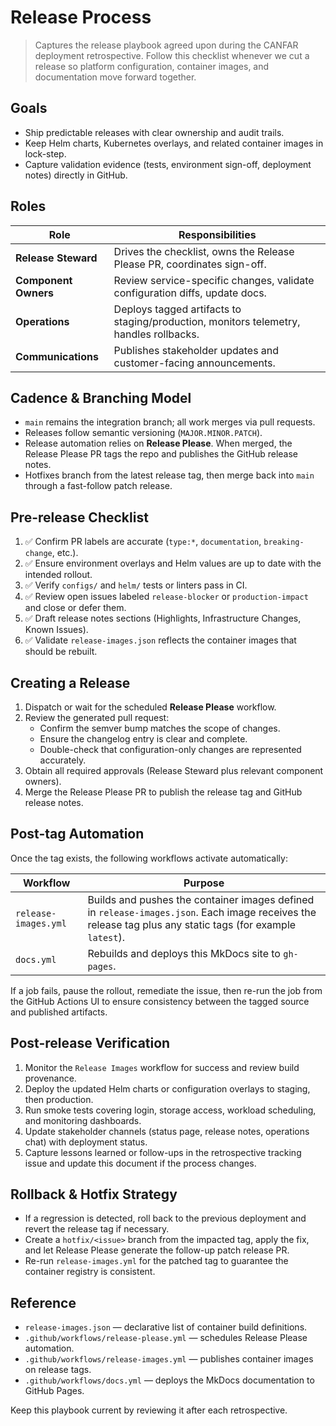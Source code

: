 # Release Process

> Captures the release playbook agreed upon during the CANFAR deployment retrospective. Follow this checklist whenever we cut a release so platform configuration, container images, and documentation move forward together.

## Goals

- Ship predictable releases with clear ownership and audit trails.
- Keep Helm charts, Kubernetes overlays, and related container images in lock-step.
- Capture validation evidence (tests, environment sign-off, deployment notes) directly in GitHub.

## Roles

| Role | Responsibilities |
| --- | --- |
| **Release Steward** | Drives the checklist, owns the Release Please PR, coordinates sign-off. |
| **Component Owners** | Review service-specific changes, validate configuration diffs, update docs. |
| **Operations** | Deploys tagged artifacts to staging/production, monitors telemetry, handles rollbacks. |
| **Communications** | Publishes stakeholder updates and customer-facing announcements. |

## Cadence & Branching Model

- `main` remains the integration branch; all work merges via pull requests.
- Releases follow semantic versioning (`MAJOR.MINOR.PATCH`).
- Release automation relies on **Release Please**. When merged, the Release Please PR tags the repo and publishes the GitHub release notes.
- Hotfixes branch from the latest release tag, then merge back into `main` through a fast-follow patch release.

## Pre-release Checklist

1. ✅ Confirm PR labels are accurate (`type:*`, `documentation`, `breaking-change`, etc.).
2. ✅ Ensure environment overlays and Helm values are up to date with the intended rollout.
3. ✅ Verify `configs/` and `helm/` tests or linters pass in CI.
4. ✅ Review open issues labeled `release-blocker` or `production-impact` and close or defer them.
5. ✅ Draft release notes sections (Highlights, Infrastructure Changes, Known Issues).
6. ✅ Validate `release-images.json` reflects the container images that should be rebuilt.

## Creating a Release

1. Dispatch or wait for the scheduled **Release Please** workflow.
2. Review the generated pull request:
   - Confirm the semver bump matches the scope of changes.
   - Ensure the changelog entry is clear and complete.
   - Double-check that configuration-only changes are represented accurately.
3. Obtain all required approvals (Release Steward plus relevant component owners).
4. Merge the Release Please PR to publish the release tag and GitHub release notes.

## Post-tag Automation

Once the tag exists, the following workflows activate automatically:

| Workflow | Purpose |
| --- | --- |
| `release-images.yml` | Builds and pushes the container images defined in `release-images.json`. Each image receives the release tag plus any static tags (for example `latest`). |
| `docs.yml` | Rebuilds and deploys this MkDocs site to `gh-pages`. |

If a job fails, pause the rollout, remediate the issue, then re-run the job from the GitHub Actions UI to ensure consistency between the tagged source and published artifacts.

## Post-release Verification

1. Monitor the `Release Images` workflow for success and review build provenance.
2. Deploy the updated Helm charts or configuration overlays to staging, then production.
3. Run smoke tests covering login, storage access, workload scheduling, and monitoring dashboards.
4. Update stakeholder channels (status page, release notes, operations chat) with deployment status.
5. Capture lessons learned or follow-ups in the retrospective tracking issue and update this document if the process changes.

## Rollback & Hotfix Strategy

- If a regression is detected, roll back to the previous deployment and revert the release tag if necessary.
- Create a `hotfix/<issue>` branch from the impacted tag, apply the fix, and let Release Please generate the follow-up patch release PR.
- Re-run `release-images.yml` for the patched tag to guarantee the container registry is consistent.

## Reference

- `release-images.json` — declarative list of container build definitions.
- `.github/workflows/release-please.yml` — schedules Release Please automation.
- `.github/workflows/release-images.yml` — publishes container images on release tags.
- `.github/workflows/docs.yml` — deploys the MkDocs documentation to GitHub Pages.

Keep this playbook current by reviewing it after each retrospective.
